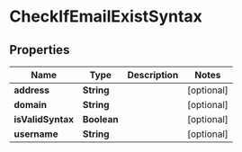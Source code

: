 

# CheckIfEmailExistSyntax

## Properties

Name | Type | Description | Notes
------------ | ------------- | ------------- | -------------
**address** | **String** |  |  [optional]
**domain** | **String** |  |  [optional]
**isValidSyntax** | **Boolean** |  |  [optional]
**username** | **String** |  |  [optional]




